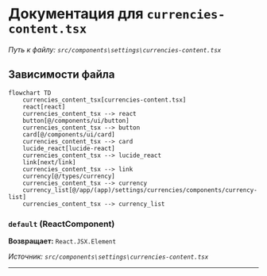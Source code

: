 # Документация для `currencies-content.tsx`

*Путь к файлу: `src/components\settings\currencies-content.tsx`*

## Зависимости файла

```mermaid
flowchart TD
    currencies_content_tsx[currencies-content.tsx]
    react[react]
    currencies_content_tsx --> react
    button[@/components/ui/button]
    currencies_content_tsx --> button
    card[@/components/ui/card]
    currencies_content_tsx --> card
    lucide_react[lucide-react]
    currencies_content_tsx --> lucide_react
    link[next/link]
    currencies_content_tsx --> link
    currency[@/types/currency]
    currencies_content_tsx --> currency
    currency_list[@/app/(app)/settings/currencies/components/currency-list]
    currencies_content_tsx --> currency_list
```

### `default` (ReactComponent)

**Возвращает:** `React.JSX.Element`

*Источник: `src/components\settings\currencies-content.tsx`*

---
